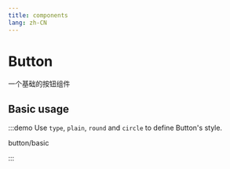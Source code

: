 ```yaml
---
title: components
lang: zh-CN
---
```


# Button

一个基础的按钮组件

<script setup>
const demos = import.meta.globEager('../../../demos/bole-design/button/*/*.vue')
</script>

## Basic usage

:::demo Use `type`, `plain`, `round` and `circle` to define Button's style.

button/basic

:::
